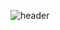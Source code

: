![header](https://capsule-render.vercel.app/api?type=transparent&color=gradient&height=300&section=header&text=ajrfyd%20&fontSize=90)
